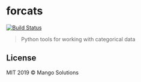 # forcats

[![Build Status](https://travis-ci.org/MangoTheCat/forcats.svg?branch=master)](https://travis-ci.org/MangoTheCat/forcats)

> Python tools for working with categorical data

## License

MIT 2019 © Mango Solutions
